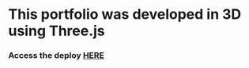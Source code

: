  <h1>This portfolio was developed in 3D using Three.js</h1>
  <h3>Access the deploy <a href="">HERE</a>
  </h3>
